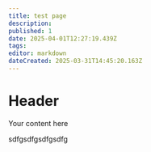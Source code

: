 ```yaml
---
title: test page
description: 
published: 1
date: 2025-04-01T12:27:19.439Z
tags: 
editor: markdown
dateCreated: 2025-03-31T14:45:20.163Z
---
```


# Header
Your content here




sdfgsdfgsdfgsdfg